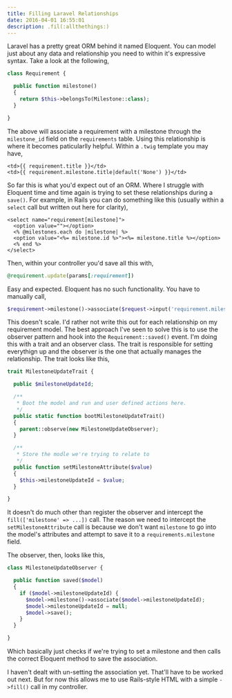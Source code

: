 ```yaml
---
title: Filling Laravel Relationships
date: 2016-04-01 16:55:01
description: .fil(:allthethings:)
---
```


Laravel has a pretty great ORM behind it named Eloquent. You can model just about any data and relationship you need to within it's expressive syntax. Take a look at the following,

```php
class Requirement {

  public function milestone()
  {
    return $this->belongsTo(Milestone::class);
  }

}
```

The above will associate a requirement with a milestone through the `milestone_id` field on the `requirements` table. Using this relationship is where it becomes paticularlly helpful. Within a `.twig` template you may have,

```twig
<td>{{ requirement.title }}</td>
<td>{{ requirement.milestone.title|default('None') }}</td>
```

So far this is what you'd expect out of an ORM. Where I struggle with Eloquent time and time again is trying to set these relationships during a `save()`. For example, in Rails you can do something like this (usually within a `select` call but written out here for clarity),

```erb
<select name="requirement[milestone]">
  <option value=""></option>
  <% @milestones.each do |milestone| %>
  <option value="<%= milestone.id %>"><%= milestone.title %></option>
  <% end %>
</select>
```

Then, within your controller you'd save all this with,

```ruby
@requirement.update(params[:requirement])
```

Easy and expected. Eloquent has no such functionality. You have to manually call,

```php
$requirement->milestone()->associate($request->input('requirement.milestone'));
```

This doesn't scale. I'd rather not write this out for each relationship on my requirement model. The best approach I've seen to solve this is to use the observer pattern and hook into the `Requirement::saved()` event. I'm doing this with a trait and an observer class. The trait is responsible for setting everythign up and the observer is the one that actually manages the relationship. The trait looks like this,

```php
trait MilestoneUpdateTrait {

  public $milestoneUpdateId;

  /**
   * Boot the model and run and user defined actions here.
   */
  public static function bootMilestoneUpdateTrait()
  {
    parent::observe(new MilestoneUpdateObserver);
  }

  /**
   * Store the modle we're trying to relate to
   */
  public function setMilestoneAttribute($value)
  {
    $this->milestoneUpdateId = $value;
  }

}
```

It doesn't do much other than register the observer and intercept the `fill(['milestone' => ...])` call. The reason we need to intercept the `setMilestoneAttribute` call is because we don't want `milestone` to go into the model's attributes and attempt to save it to a `requirements.milestone` field.

The observer, then, looks like this,

```php
class MilestoneUpdateObserver {

  public function saved($model)
  {
    if ($model->milestoneUpdateId) {
      $model->milestone()->associate($model->milestoneUpdateId);
      $model->milestoneUpdateId = null;
      $model->save();
    }
  }

}
```

Which basically just checks if we're trying to set a milestone and then calls the correct Eloquent method to save the association.

I haven't dealt with un-setting the association yet. That'll have to be worked out next. But for now this allows me to use Rails-style HTML with a simple `->fill()` call in my controller.
